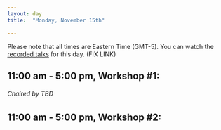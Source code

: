 ```yaml
---
layout: day
title:  "Monday, November 15th"

---
```


Please note that all times are Eastern Time (GMT-5). You can watch the [recorded talks](https://www.youtube.com/playlist?list=PL-1wKlUbAzGTjZjLcOduALuoZ3aupVSqe) for this day.  (FIX LINK)


11:00 am - 5:00 pm, Workshop #1:
-----
###### Chaired by TBD 




11:00 am - 5:00 pm, Workshop #2:
-----

<!-- ###### Chaired by TBD -->
